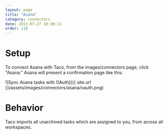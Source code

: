 ```yaml
---
layout: page
title: "Asana"
category: connectors
date: 2013-07-27 10:30:13
order: 110
---
```


# Setup

To connect Asana with Taco, from the images/connectors page, click "Asana."
Asana will present a confirmation page like this:

![Sync Asana tasks with OAuth]({{ site.url }}/assets/images/connectors/asana/oauth.png)


# Behavior

Taco imports all unarchived tasks which are assigned to you, from across
all workspaces.
